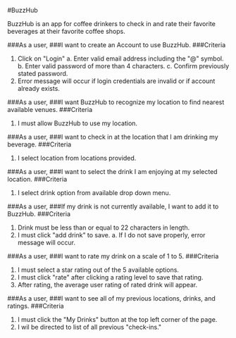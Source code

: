 #BuzzHub

BuzzHub is an app for coffee drinkers to check in and rate their favorite beverages at their favorite coffee shops. 

###As a user,
###I want to create an Account to use BuzzHub.
###Criteria
  1. Click on "Login"
     a. Enter valid email address including the "@" symbol.
     b. Enter valid password of more than 4 characters.
     c. Confirm previously stated password. 
  2. Error message will occur if login credentials are invalid or if account already exists.  

###As a user,
###I want BuzzHub to recognize my location to find nearest available venues. 
###Criteria
  1. I must allow BuzzHub to use my location.

###As a user,
###I want to check in at the location that I am drinking my beverage. 
###Criteria
  1. I select location from locations provided. 

###As a user,
###I want to select the drink I am enjoying at my selected location.
###Criteria
  1. I select drink option from available drop down menu. 

###As a user,
###If my drink is not currently available, I want to add it to BuzzHub.
###Criteria
  1. Drink must be less than or equal to 22 characters in length. 
  2. I must click "add drink" to save. 
     a. If I do not save properly, error message will occur.

###As a user,
###I want to rate my drink on a scale of 1 to 5. 
###Criteria
  1. I must select a star rating out of the 5 available options. 
  2. I must click "rate" after clicking a rating level to save that rating. 
  3. After rating, the average user rating of rated drink will appear. 

###As a user,
###I want to see all of my previous locations, drinks, and ratings. 
###Criteria
  1. I must click the "My Drinks" button at the top left corner of the page. 
  2. I wil be directed to list of all previous "check-ins."







